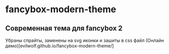 # fancybox-modern-theme
Современная тема для fancybox 2
-------------------------------

Убраны спрайты, заменены на svg иконки и зашиты в css файл
(Онлайн демо)[evilwolf.github.io/fancybox-modern-theme/]
